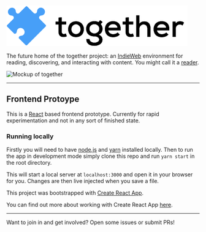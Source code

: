 ![together](together-logo.png)

The future home of the together project: an [IndieWeb](http://indieweb.org)
environment for reading, discovering, and interacting with content. You might
call it a [reader](http://indieweb.org/reader).

![Mockup of together](http://share.cleverdevil.io/gAZRQQvUMH.png "Mockup")

---

## Frontend Protoype

This is a [React](https://facebook.github.io/react/) based frontend prototype. Currently for rapid experimentation and not in any sort of finished state.

### Running locally

Firstly you will need to have [node.js](https://nodejs.org/) and [yarn](https://yarnpkg.com/) installed locally. Then to run the app in development mode simply clone this repo and run `yarn start` in the root directory.

This will start a local server at `localhost:3000` and open it in your browser for you. Changes are then live injected when you save a file.

This project was bootstrapped with [Create React App](https://github.com/facebookincubator/create-react-app).

You can find out more about working with Create React App [here](https://github.com/facebookincubator/create-react-app/blob/master/packages/react-scripts/template/README.md).

---

Want to join in and get involved? Open some issues or submit PRs!